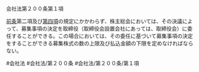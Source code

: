 会社法第２００条第１項

[前条](会社法＿＿＿＿第１９９条第１項)第二項及び[第四項](会社法＿＿＿＿第２００条第４項)の規定にかかわらず、株主総会においては、その決議によって、募集事項の決定を取締役（取締役会設置会社にあっては、取締役会）に委任することができる。この場合においては、その委任に基づいて募集事項の決定をすることができる募集株式の数の上限及び払込金額の下限を定めなければならない。

#会社法
#会社法/第２００条
#会社法/第２００条/第１項
